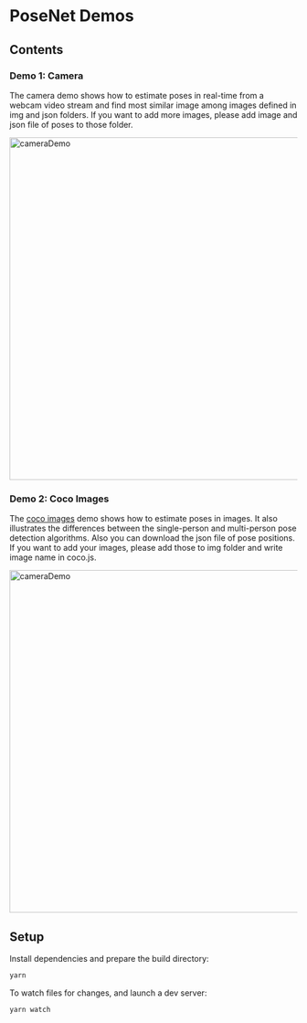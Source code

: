 # PoseNet Demos

## Contents

### Demo 1: Camera

The camera demo shows how to estimate poses in real-time from a webcam video stream and find most similar image among images defined in img and json folders. If you want to add more images, please add image and json file of poses to those folder. 

<img src="https://github.com/masa3141/move_mirror/move_mirror.gif" alt="cameraDemo" style="width: 600px;"/>


### Demo 2: Coco Images

The [coco images](http://cocodataset.org/#home) demo shows how to estimate poses in images. It also illustrates the differences between the single-person and multi-person pose detection algorithms.
Also you can download the json file of pose positions. If you want to add your images, please add those to img folder and write image name in coco.js. 

<img src="https://raw.githubusercontent.com/tensorflow/tfjs-models/master/posenet/demos/coco.gif" alt="cameraDemo" style="width: 600px;"/>


## Setup

Install dependencies and prepare the build directory:

```sh
yarn
```

To watch files for changes, and launch a dev server:

```sh
yarn watch
```
